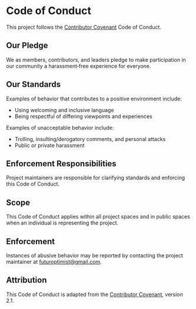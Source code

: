 # Code of Conduct

This project follows the [Contributor Covenant](https://www.contributor-covenant.org/) Code of Conduct.

## Our Pledge

We as members, contributors, and leaders pledge to make participation in our community a harassment‑free experience for everyone.

## Our Standards

Examples of behavior that contributes to a positive environment include:
- Using welcoming and inclusive language
- Being respectful of differing viewpoints and experiences

Examples of unacceptable behavior include:
- Trolling, insulting/derogatory comments, and personal attacks
- Public or private harassment

## Enforcement Responsibilities

Project maintainers are responsible for clarifying standards and enforcing this Code of Conduct.

## Scope

This Code of Conduct applies within all project spaces and in public spaces when an individual is representing the project.

## Enforcement

Instances of abusive behavior may be reported by contacting the project maintainer at [futuroptimist@gmail.com](mailto:futuroptimist@gmail.com).

## Attribution

This Code of Conduct is adapted from the [Contributor Covenant](https://www.contributor-covenant.org/), version 2.1.
